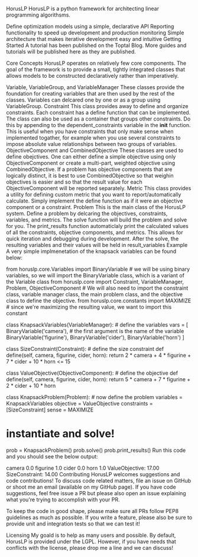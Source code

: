 HorusLP
HorusLP is a python framework for architecting linear programming algorithsms.

Define optimization models using a simple, declarative API
Reporting functionality to speed up development and production monitoring
Simple architecture that makes iterative development easy and intuitive
Getting Started
A tutorial has been published on the Toptal Blog. More guides and tutorials will be published here as they are published.

Core Concepts
HorusLP operates on relatively few core components. The goal of the framework is to provide a small, tightly integrated classes that allows models to be constructed declaratively rather than imperatively.

Variable, VariableGroup, and VariableManager
These classes provide the foundation for creating variables that are then used by the rest of the classes. Variables can delcared one by one or as a group using VariableGroup.
Constraint
This class provides away to define and organize constraints. Each constraint has a define function that can be implemented.
The class can also be used as a container that groups other constraints. Do this by appending to the dependent_constraints variable in the __init__ function. This is useful when you have constraints that only make sense when implemented togather, for example when you use several constraints to impose absolute value relationships between two groups of variables.
ObjectiveComponent and CombinedObjective
These classes are used to define obejctives. One can either define a simple objective using only ObjectiveComponent or create a multi-part, weighted objective using CombinedObjective.
If a problem has objective components that are logically distinct, it is best to use CombinedObjective so that weighin objectives is easier and so that the result value for each ObjectiveComponent will be reported separately.
Metric
This class provides a utility for defining custom metric that you want to report/automatically calculate. Simply implement the define function as if it were an objective component or a constraint.
Problem
This is the main class of the HorusLP system. Define a problem by delcaring the objectives, constraints, variables, and metrics. The solve function will build the problem and solve for you.
The print_results function automaticlaly print the calculated values of all the constraints, objective components, and metrics. This allows for quick iteration and debugging during development.
After the solve, the resulting variables and their values will be held in result_variables
Example
A very simple implmenetation of the knapsack variables can be found below:

from horuslp.core.Variables import BinaryVariable # we will be using binary variables, so we will import the BinaryVariable class, which is a variant of the Variable class
from horuslp.core import Constraint, VariableManager, Problem, ObjectiveComponent # We will also need to import the constraint class, variable manager class, the main problem class, and the objective class to define the objective.
from horuslp.core.constants import MAXIMIZE  # since we're maximizing the resulting value, we want to import this constant

class KnapsackVariables(VariableManager): # define the variables
    vars = [
        BinaryVariable('camera'), # the first argument is the name of the variable
        BinaryVariable('figurine'),
        BinaryVariable('cider'),
        BinaryVariable('horn')
    ]

class SizeConstraint(Constraint): # define the size constraint
    def define(self, camera, figurine, cider, horn):
        return 2 * camera + 4 * figurine + 7 * cider + 10 * horn <= 15

class ValueObjective(ObjectiveComponent): # define the objective
    def define(self, camera, figurine, cider, horn):
        return 5 * camera + 7 * figurine + 2 * cider + 10 * horn

class KnapsackProblem(Problem): # now define the problem
    variables = KnapsackVariables
    objective = ValueObjective
    constraints = [SizeConstraint]
    sense = MAXIMIZE

# instantiate and solve!
prob = KnapsackProblem()
prob.solve()
prob.print_results()
Run this code and you should see the below output:

camera 0.0
figurine 1.0
cider 0.0
horn 1.0
ValueObjective: 17.00
SizeConstraint: 14.00
Contributing
HorusLP welcomes suggestions and code contributions! To discuss code related matters, file an issue on GitHub or shoot me an email (available on my GitHub page). If you have code suggestions, feel free issue a PR but please also open an issue explaining what you're trying to accomplish with your PR.

To keep the code in good shape, please make sure all PRs follow PEP8 guidelines as much as possible. If you write a feature, please also be sure to provide unit and integration tests so that we can test it!

Licensing
My goald is to help as many users and possible. By default, HorusLP is provided under the LGPL. However, if you have needs that conflicts with the license, please drop me a line and we can discuss!
